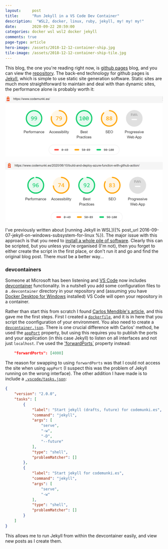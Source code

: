 ```yaml
---
layout: 	post
title:  	"Run Jekyll in a VS Code Dev Container"
description:  "WSL2, docker, linux, ruby, jekyll, my! my! my!"
date:   	2020-09-22 20:59:00
categories: docker wsl wsl2 docker jekyll
comments: true
page-type: article
hero-image: /assets/2018-12-12-container-ship.jpg
tile-image: /assets/2018-12-12-container-ship-tile.jpg
---
```


This blog, the one you're reading right now, is [github pages](https://pages.github.com/) blog, and you can view the [repository](https://github.com/steve-codemunkies/steve-codemunkies.github.io). The back-end technology for github pages is [Jekyll](https://jekyllrb.com/), which is simple to use static site generation software. Static sites are much more straightforward to maintain and deal with than dynamic sites, the performance alone is probably worth it:

![Lighthouse performance rating for the blog front page](/assets/2020-09-19-site-lighthouse.png)

![Lighthouse performance rating for a blog page](/assets/2020-09-19-page-lighthouse.png)

I've previously written about [running Jekyll in WSL]({% post_url 2016-09-07-jekyll-on-windows-subsystem-for-linux %}). The major issue with this approach is that you need to [install a whole pile of software](https://daverupert.com/2016/04/jekyll-on-windows-with-bash/). Clearly this can be scripted, but you unless you're organised (I'm not), then you forget to either create the script in the first place, or don't run it and go and find the original blog post. There _must_ be a better way...

### devcontainers

Someone at Microsoft has been listening and [VS Code](https://code.visualstudio.com/) now includes [devcontainer](https://code.visualstudio.com/docs/remote/create-dev-container) functionality. In a nutshell you add some configuration files to a `.devcontainer` directory in your repository and (assuming you have [Docker Desktop for Windows](https://docs.docker.com/docker-for-windows/) installed) VS Code will open your repository in a container.

Rather than start this from scratch I found [Carlos Mendible's article](https://carlos.mendible.com/2020/01/10/vs-code-remote-containers-jekyll/), and this gave me the first steps. First I created a [`dockerfile`](https://github.com/steve-codemunkies/steve-codemunkies.github.io/blob/master/.devcontainer/Dockerfile), and it is in here that you script the coonfiguration of your environment. You also need to create a [`devcontainer.json`](https://github.com/steve-codemunkies/steve-codemunkies.github.io/blob/master/.devcontainer/devcontainer.json). There is one crucial difference with Carlos' method, he used the [`appPort`](https://code.visualstudio.com/docs/remote/devcontainerjson-reference) property, but using this requires you to publish the ports and your application (in this case Jekyll) to listen on all interfaces and not just `localhost`. I've used the ['forwardPorts`](https://code.visualstudio.com/docs/remote/containers#_always-forwarding-a-port) property instead:

```json
    "forwardPorts": [4000]
```

The reason for swapping to using `forwardPorts` was that I could not access the site when using `appPort` (I suspect this was the problem of Jekyll running on the wrong interface). The other addition I have made is to include a [`.vscode/tasks.json`](https://github.com/steve-codemunkies/steve-codemunkies.github.io/blob/master/.vscode/tasks.json):

```json
{
    "version": "2.0.0",
    "tasks": [
        {
            "label": "Start jekyll (drafts, future) for codemunki.es",
            "command": "jekyll",
            "args": [
                "serve",
                "-w",
                "-D",
                "--future"
            ],
            "type": "shell",
            "problemMatcher": []
        },
        {
            "label": "Start jekyll for codemunki.es",
            "command": "jekyll",
            "args": [
                "serve",
                "-w"
            ],
            "type": "shell",
            "problemMatcher": []
        }
    ]
}
```

This allows me to run Jekyll from within the devcontainer easily, and view new posts as I create them.